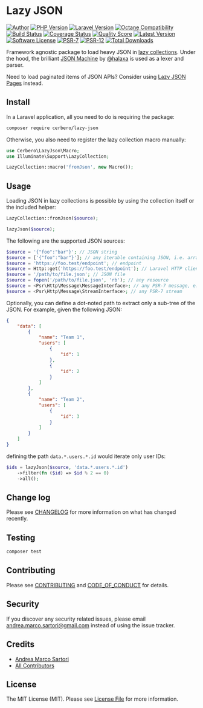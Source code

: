 # Lazy JSON

[![Author][ico-author]][link-author]
[![PHP Version][ico-php]][link-php]
[![Laravel Version][ico-laravel]][link-laravel]
[![Octane Compatibility][ico-octane]][link-octane]
[![Build Status][ico-actions]][link-actions]
[![Coverage Status][ico-scrutinizer]][link-scrutinizer]
[![Quality Score][ico-code-quality]][link-code-quality]
[![Latest Version][ico-version]][link-packagist]
[![Software License][ico-license]](LICENSE.md)
[![PSR-7][ico-psr7]][link-psr7]
[![PSR-12][ico-psr12]][link-psr12]
[![Total Downloads][ico-downloads]][link-downloads]

Framework agnostic package to load heavy JSON in [lazy collections](https://laravel.com/docs/collections#lazy-collections). Under the hood, the brilliant [JSON Machine](https://github.com/halaxa/json-machine) by [@halaxa](https://github.com/halaxa) is used as a lexer and parser.

Need to load paginated items of JSON APIs? Consider using [Lazy JSON Pages](https://github.com/cerbero90/lazy-json-pages) instead.


## Install

In a Laravel application, all you need to do is requiring the package:

``` bash
composer require cerbero/lazy-json
```

Otherwise, you also need to register the lazy collection macro manually:

```php
use Cerbero\LazyJson\Macro;
use Illuminate\Support\LazyCollection;

LazyCollection::macro('fromJson', new Macro());
```

## Usage

Loading JSON in lazy collections is possible by using the collection itself or the included helper:

```php
LazyCollection::fromJson($source);

lazyJson($source);
```

The following are the supported JSON sources:

```php
$source = '{"foo":"bar"}'; // JSON string
$source = ['{"foo":"bar"}']; // any iterable containing JSON, i.e. array or Traversable
$source = 'https://foo.test/endpoint'; // endpoint
$source = Http::get('https://foo.test/endpoint'); // Laravel HTTP client response
$source = '/path/to/file.json'; // JSON file
$source = fopen('/path/to/file.json', 'rb'); // any resource
$source = <Psr\Http\Message\MessageInterface>; // any PSR-7 message, e.g. Guzzle response
$source = <Psr\Http\Message\StreamInterface>; // any PSR-7 stream
```

Optionally, you can define a dot-noted path to extract only a sub-tree of the JSON. For example, given the following JSON:

```json
{
    "data": [
        {
            "name": "Team 1",
            "users": [
                {
                    "id": 1
                },
                {
                    "id": 2
                }
            ]
        },
        {
            "name": "Team 2",
            "users": [
                {
                    "id": 3
                }
            ]
        }
    ]
}
```

defining the path `data.*.users.*.id` would iterate only user IDs:

```php
$ids = lazyJson($source, 'data.*.users.*.id')
    ->filter(fn ($id) => $id % 2 == 0)
    ->all();
```

## Change log

Please see [CHANGELOG](CHANGELOG.md) for more information on what has changed recently.

## Testing

``` bash
composer test
```

## Contributing

Please see [CONTRIBUTING](CONTRIBUTING.md) and [CODE_OF_CONDUCT](CODE_OF_CONDUCT.md) for details.

## Security

If you discover any security related issues, please email andrea.marco.sartori@gmail.com instead of using the issue tracker.

## Credits

- [Andrea Marco Sartori][link-author]
- [All Contributors][link-contributors]

## License

The MIT License (MIT). Please see [License File](LICENSE.md) for more information.

[ico-author]: https://img.shields.io/static/v1?label=author&message=cerbero90&color=50ABF1&logo=twitter&style=flat-square
[ico-php]: https://img.shields.io/packagist/php-v/cerbero/lazy-json?color=%234F5B93&logo=php&style=flat-square
[ico-laravel]: https://img.shields.io/static/v1?label=laravel&message=%E2%89%A56.0&color=ff2d20&logo=laravel&style=flat-square
[ico-octane]: https://img.shields.io/static/v1?label=octane&message=compatible&color=ff2d20&logo=laravel&style=flat-square
[ico-version]: https://img.shields.io/packagist/v/cerbero/lazy-json.svg?label=version&style=flat-square
[ico-actions]: https://img.shields.io/github/workflow/status/cerbero90/lazy-json/build?style=flat-square&logo=github
[ico-license]: https://img.shields.io/badge/license-MIT-brightgreen.svg?style=flat-square
[ico-psr7]: https://img.shields.io/static/v1?label=compliance&message=PSR-7&color=blue&style=flat-square
[ico-psr12]: https://img.shields.io/static/v1?label=compliance&message=PSR-12&color=blue&style=flat-square
[ico-scrutinizer]: https://img.shields.io/scrutinizer/coverage/g/cerbero90/lazy-json.svg?style=flat-square&logo=scrutinizer
[ico-code-quality]: https://img.shields.io/scrutinizer/g/cerbero90/lazy-json.svg?style=flat-square&logo=scrutinizer
[ico-downloads]: https://img.shields.io/packagist/dt/cerbero/lazy-json.svg?style=flat-square

[link-author]: https://twitter.com/cerbero90
[link-php]: https://www.php.net
[link-laravel]: https://laravel.com
[link-octane]: https://github.com/laravel/octane
[link-packagist]: https://packagist.org/packages/cerbero/lazy-json
[link-actions]: https://github.com/cerbero90/lazy-json/actions?query=workflow%3Abuild
[link-psr7]: https://www.php-fig.org/psr/psr-7/
[link-psr12]: https://www.php-fig.org/psr/psr-12/
[link-scrutinizer]: https://scrutinizer-ci.com/g/cerbero90/lazy-json/code-structure
[link-code-quality]: https://scrutinizer-ci.com/g/cerbero90/lazy-json
[link-downloads]: https://packagist.org/packages/cerbero/lazy-json
[link-contributors]: ../../contributors
